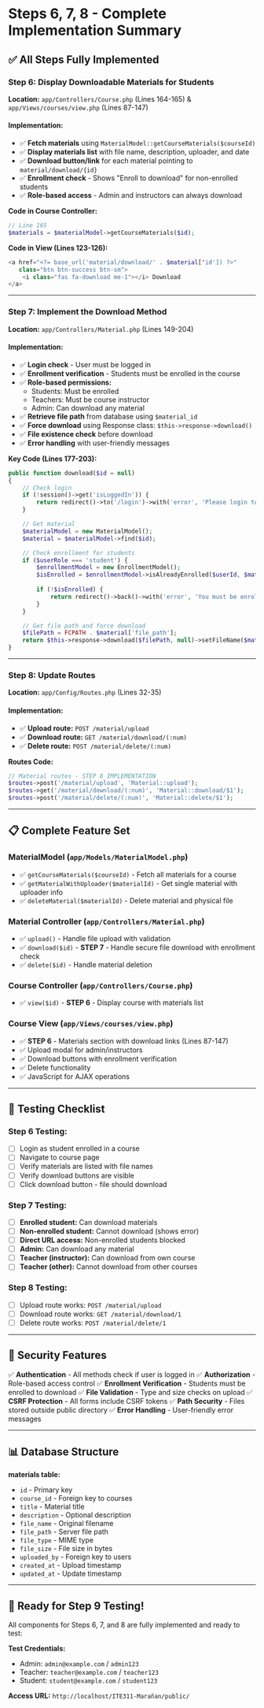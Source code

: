 # Steps 6, 7, 8 - Complete Implementation Summary

## ✅ All Steps Fully Implemented

### **Step 6: Display Downloadable Materials for Students**

**Location:** `app/Controllers/Course.php` (Lines 164-165) & `app/Views/courses/view.php` (Lines 87-147)

#### Implementation:
- ✅ **Fetch materials** using `MaterialModel::getCourseMaterials($courseId)`
- ✅ **Display materials list** with file name, description, uploader, and date
- ✅ **Download button/link** for each material pointing to `material/download/{id}`
- ✅ **Enrollment check** - Shows "Enroll to download" for non-enrolled students
- ✅ **Role-based access** - Admin and instructors can always download

**Code in Course Controller:**
```php
// Line 165
$materials = $materialModel->getCourseMaterials($id);
```

**Code in View (Lines 123-126):**
```php
<a href="<?= base_url('material/download/' . $material['id']) ?>" 
   class="btn btn-success btn-sm">
    <i class="fas fa-download me-1"></i> Download
</a>
```

---

### **Step 7: Implement the Download Method**

**Location:** `app/Controllers/Material.php` (Lines 149-204)

#### Implementation:
- ✅ **Login check** - User must be logged in
- ✅ **Enrollment verification** - Students must be enrolled in the course
- ✅ **Role-based permissions:**
  - Students: Must be enrolled
  - Teachers: Must be course instructor
  - Admin: Can download any material
- ✅ **Retrieve file path** from database using `$material_id`
- ✅ **Force download** using Response class: `$this->response->download()`
- ✅ **File existence check** before download
- ✅ **Error handling** with user-friendly messages

**Key Code (Lines 177-203):**
```php
public function download($id = null)
{
    // Check login
    if (!session()->get('isLoggedIn')) {
        return redirect()->to('/login')->with('error', 'Please login to download materials');
    }

    // Get material
    $materialModel = new MaterialModel();
    $material = $materialModel->find($id);

    // Check enrollment for students
    if ($userRole === 'student') {
        $enrollmentModel = new EnrollmentModel();
        $isEnrolled = $enrollmentModel->isAlreadyEnrolled($userId, $material['course_id']);
        
        if (!$isEnrolled) {
            return redirect()->back()->with('error', 'You must be enrolled in this course to download materials');
        }
    }

    // Get file path and force download
    $filePath = FCPATH . $material['file_path'];
    return $this->response->download($filePath, null)->setFileName($material['file_name']);
}
```

---

### **Step 8: Update Routes**

**Location:** `app/Config/Routes.php` (Lines 32-35)

#### Implementation:
- ✅ **Upload route:** `POST /material/upload`
- ✅ **Download route:** `GET /material/download/(:num)`
- ✅ **Delete route:** `POST /material/delete/(:num)`

**Routes Code:**
```php
// Material routes - STEP 8 IMPLEMENTATION
$routes->post('/material/upload', 'Material::upload');
$routes->get('/material/download/(:num)', 'Material::download/$1');
$routes->post('/material/delete/(:num)', 'Material::delete/$1');
```

---

## 📋 Complete Feature Set

### **MaterialModel** (`app/Models/MaterialModel.php`)
- ✅ `getCourseMaterials($courseId)` - Fetch all materials for a course
- ✅ `getMaterialWithUploader($materialId)` - Get single material with uploader info
- ✅ `deleteMaterial($materialId)` - Delete material and physical file

### **Material Controller** (`app/Controllers/Material.php`)
- ✅ `upload()` - Handle file upload with validation
- ✅ `download($id)` - **STEP 7** - Handle secure file download with enrollment check
- ✅ `delete($id)` - Handle material deletion

### **Course Controller** (`app/Controllers/Course.php`)
- ✅ `view($id)` - **STEP 6** - Display course with materials list

### **Course View** (`app/Views/courses/view.php`)
- ✅ **STEP 6** - Materials section with download links (Lines 87-147)
- ✅ Upload modal for admin/instructors
- ✅ Download buttons with enrollment verification
- ✅ Delete functionality
- ✅ JavaScript for AJAX operations

---

## 🎯 Testing Checklist

### Step 6 Testing:
- [ ] Login as student enrolled in a course
- [ ] Navigate to course page
- [ ] Verify materials are listed with file names
- [ ] Verify download buttons are visible
- [ ] Click download button - file should download

### Step 7 Testing:
- [ ] **Enrolled student:** Can download materials
- [ ] **Non-enrolled student:** Cannot download (shows error)
- [ ] **Direct URL access:** Non-enrolled students blocked
- [ ] **Admin:** Can download any material
- [ ] **Teacher (instructor):** Can download from own course
- [ ] **Teacher (other):** Cannot download from other courses

### Step 8 Testing:
- [ ] Upload route works: `POST /material/upload`
- [ ] Download route works: `GET /material/download/1`
- [ ] Delete route works: `POST /material/delete/1`

---

## 🔐 Security Features

✅ **Authentication** - All methods check if user is logged in
✅ **Authorization** - Role-based access control
✅ **Enrollment Verification** - Students must be enrolled to download
✅ **File Validation** - Type and size checks on upload
✅ **CSRF Protection** - All forms include CSRF tokens
✅ **Path Security** - Files stored outside public directory
✅ **Error Handling** - User-friendly error messages

---

## 📊 Database Structure

**materials table:**
- `id` - Primary key
- `course_id` - Foreign key to courses
- `title` - Material title
- `description` - Optional description
- `file_name` - Original filename
- `file_path` - Server file path
- `file_type` - MIME type
- `file_size` - File size in bytes
- `uploaded_by` - Foreign key to users
- `created_at` - Upload timestamp
- `updated_at` - Update timestamp

---

## 🚀 Ready for Step 9 Testing!

All components for Steps 6, 7, and 8 are fully implemented and ready to test:

**Test Credentials:**
- Admin: `admin@example.com` / `admin123`
- Teacher: `teacher@example.com` / `teacher123`
- Student: `student@example.com` / `student123`

**Access URL:**
`http://localhost/ITE311-Marañan/public/`

